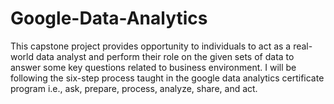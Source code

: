 # Google-Data-Analytics
This capstone project provides opportunity to individuals to act as a real-world data analyst and perform their role on the given sets of data to answer some key questions related to business environment. I will be following the six-step process taught in the google data analytics certificate program i.e., ask, prepare, process, analyze, share, and act.
